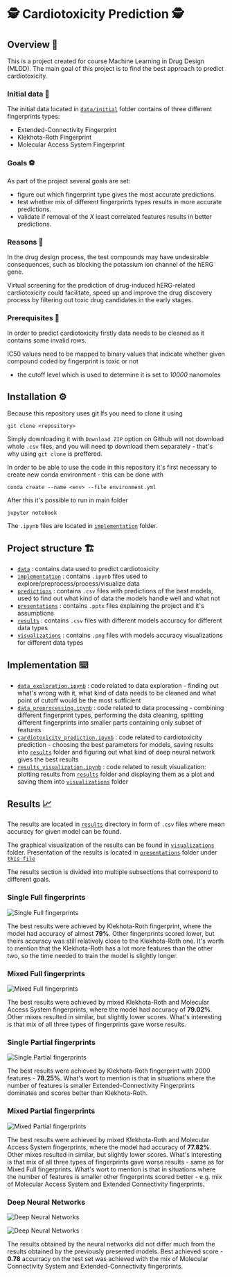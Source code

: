 # 🕵️ Cardiotoxicity Prediction 🕵️

## Overview 📖
This is a project created for course Machine Learning in Drug Design (MLDD).
The main goal of this project is to find the best approach to predict cardiotoxicity. 

### Initial data 💾
The initial data located in 
[`data/initial`](/data/initial) folder contains of three different fingerprints types:
* Extended-Connectivity Fingerprint
* Klekhota-Roth Fingerprint
* Molecular Access System Fingerprint

### Goals ⚽
As part of the project several goals are set:

- figure out which fingerprint type gives the most accurate predictions.
- test whether mix of different fingerprints types results in more accurate predictions. 
- validate if removal of the *X* least correlated features results in better predictions. 

### Reasons 🤔
In the drug design process, the test compounds may have undesirable consequences, such as blocking the potassium ion 
channel of the hERG gene.

Virtual screening for the prediction of drug-induced hERG-related cardiotoxicity could facilitate, speed up and improve 
the drug discovery process by filtering out toxic drug candidates in the early stages.

### Prerequisites 📝
In order to predict cardiotoxicity firstly data needs to be cleaned as it contains some invalid rows. 

IC50 values need to be mapped to binary values that indicate whether given compound coded by fingerprint is toxic or 
not
* the cutoff level which is used to determine it is set to *10000* nanomoles


## Installation ⚙️
Because this repository uses git lfs you need to clone it using 

`git clone <repository>`

Simply downloading it with `Download ZIP` option on Github will not download whole `.csv` files, and you will need tp
download them separately - that's why using `git clone` is preffered.

In order to be able to use the code in this repository it's first necessary to create
new conda environment - this can be done with

`conda create --name <env> --file environment.yml`

After this it's possible to run in main folder

`jupyter notebook`

The `.ipynb` files are located in [`implementation`](/implementation) folder.

## Project structure 🏗️
* [`data`](/data) : contains data used to predict cardiotoxicity
* [`implementation`](/implementation) : contains `.ipynb` files used to explore/preprocess/process/visualize data
* [`predictions`](/predictions) : contains `.csv` files with predictions of the best models, used to find out what 
kind of data the models handle well and what not
* [`presentations`](/presentations) : contains `.pptx` files explaining the project and it's assumptions
* [`results`](/results) : contains `.csv` files with different models accuracy for different data types
* [`visualizations`](/visualizations) : contains `.png` files with models accuracy visualizations for different 
data types

## Implementation ⌨️
* [`data_exploration.ipynb`](/implementation/data_exploration.ipynb) : code related to data exploration - finding out 
what's wrong with it, what kind of data needs to be cleaned and what point of cutoff would be the most sufficient
* [`data_preprocessing.ipynb`](/implementation/data_preprocessing.ipynb) : code related to data processing - combining 
different fingerprint types, performing the data cleaning, splitting different fingerprints into smaller parts containing
only subset of features
* [`cardiotoxicity_prediction.ipynb`](/implementation/cardiotoxicity_prediction.ipynb) : code related to cardiotoxicity 
prediction - choosing the best parameters for models, saving results into [`results`](/results) folder and figuring out 
what kind of deep neural network gives the best results
* [`results_visualization.ipynb`](/implementation/results_visualization.ipynb) : code related to result visualization: 
plotting results from [`results`](/results) folder and displaying them as a plot and saving them into 
[`visualizations`](/visualizations) folder

## Results 📈
The results are located in [`results`](/results) directory in form of `.csv` files where mean accuracy for given model 
can be found.

The graphical visualization of the results can be found in [`visualizations`](/visualizations) folder. Presentation of the results is 
located in [`presentations`](/presentations) folder under [`this file`](/presentations/Nauczanie%20maszynowe%20w%20projektowaniu%20leków%5BWyniki%5D.pptx)

The results section is divided into multiple subsections that correspond to different goals.

### Single Full fingerprints

![Single Full fingerprints](/visualizations/aggregated/single_full.png "Single Full fingerprints")

The best results were achieved by Klekhota-Roth fingerprint, where the model had accuracy of almost **79%**. Other 
fingerprints scored lower, but theirs accuracy was still relatively close to the Klekhota-Roth one. It's worth to 
mention that the Klekhota-Roth has a lot more features than the other two, so the time needed to train the model is 
slightly longer.

### Mixed Full fingerprints

![Mixed Full fingerprints](/visualizations/aggregated/mixed_full.png "Mixed Full fingerprints")

The best results were achieved by mixed Klekhota-Roth and Molecular Access System fingerprints, where the model 
had accuracy of **79.02%**. Other mixes resulted in similar, but slightly lower scores. What's interesting is that mix 
of all three types of fingerprints gave worse results.

### Single Partial fingerprints

![Single Partial fingerprints](/visualizations/aggregated/single_partial_comparision.png "Single Partial fingerprints")

The best results were achieved by Klekhota-Roth fingerprint with 2000 features - **78.25%**. What's wort to mention is
that in situations where the number of features is smaller Extended-Connectivity Fingerprints dominates and scores 
better than Klekhota-Roth.

### Mixed Partial fingerprints

![Mixed Partial fingerprints](/visualizations/aggregated/mixed_partial_comparision.png "Mixed Partial fingerprints")

The best results were achieved by mixed Klekhota-Roth and Molecular Access System fingerprints, where the model 
had accuracy of **77.82%**. Other mixes resulted in similar, but slightly lower scores. What's interesting is that mix 
of all three types of fingerprints gave worse results - same as for Mixed Full fingerprints. What's wort to mention is
that in situations where the number of features is smaller other fingerprints scored better - e.g. mix of Molecular 
Access System and Extended Connectivity fingerprints.

### Deep Neural Networks

![Deep Neural Networks](/visualizations/deep_neural_networks.png "Deep Neural Networks")

![Deep Neural Networks](/visualizations/deep_neural_networks_aggregated.png "Deep Neural Networks")

The results obtained by the neural networks did not differ much from the results obtained by the previously presented 
models. Best achieved score - **0.78** accurracy on the test set was achieved with the mix of Molecular Connectivity 
System and Extended-Connectivity fingerprints.